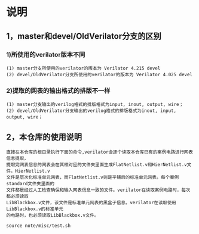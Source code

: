 # 说明

## 1，master和devel/OldVerilator分支的区别

### 1)所使用的verilator版本不同

    (1) master分支所使用的verilator的版本为 Verilator 4.215 devel
    (2) devel/OldVerilator分支所使用的verilator的版本为 Verilator 4.025 devel

### 2)提取的网表的输出格式的排版不一样

    (1) master分支输出的verilog格式的排版格式为input, inout, output, wire；
    (2) devel/OldVerilator分支输出的verilog格式的排版格式为inout, input, output, wire；

## 2，本仓库的使用说明

    直接在本仓库的根目录执行下面的命令,verilator会逐个读取本仓库已有的案例电路进行网表信息提取，
    提取完网表信息的网表会在其相对应的文件夹里面生成FlatNetlist.v和HierNetlist.v文件。HierNetlist.v
    文件是层次化标准单元网表，而FlatNetlist.v则是平铺后的标准单元网表。每个案例standard文件夹里面的
    文件都是经过人工检查确保和输入网表信息一致的文件。verilator在读取案例电路时，每次都必须读取
    LibBlackbox.v文件，该文件是标准单元网表的黑盒子信息。verilator在读取使用LibBlackbox.v的标准单元
    的电路时，也必须读取LibBlackbox.v文件。

```
source note/misc/test.sh
```

